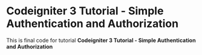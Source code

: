 # Codeigniter 3 Tutorial - Simple Authentication and Authorization

This is final code for tutorial **Codeigniter 3 Tutorial - Simple Authentication and Authorization**

